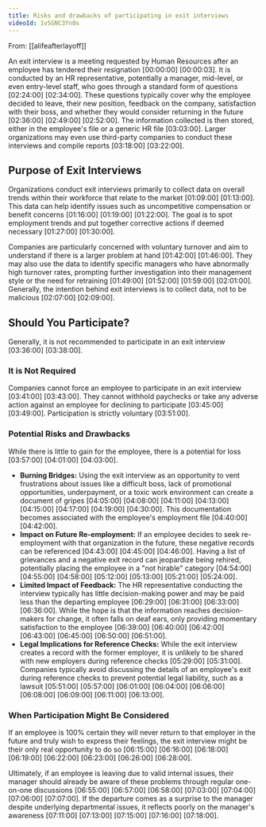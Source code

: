 ```yaml
---
title: Risks and drawbacks of participating in exit interviews
videoId: 1vSGNC3Yn0s
---
```


From: [[alifeafterlayoff]] <br/> 

An exit interview is a meeting requested by Human Resources after an employee has tendered their resignation [00:00:00] [00:00:03]. It is conducted by an HR representative, potentially a manager, mid-level, or even entry-level staff, who goes through a standard form of questions [02:24:00] [02:34:00]. These questions typically cover why the employee decided to leave, their new position, feedback on the company, satisfaction with their boss, and whether they would consider returning in the future [02:36:00] [02:49:00] [02:52:00]. The information collected is then stored, either in the employee's file or a generic HR file [03:03:00]. Larger organizations may even use third-party companies to conduct these interviews and compile reports [03:18:00] [03:22:00].

## Purpose of Exit Interviews

Organizations conduct exit interviews primarily to collect data on overall trends within their workforce that relate to the market [01:09:00] [01:13:00]. This data can help identify issues such as uncompetitive compensation or benefit concerns [01:16:00] [01:19:00] [01:22:00]. The goal is to spot employment trends and put together corrective actions if deemed necessary [01:27:00] [01:30:00].

Companies are particularly concerned with voluntary turnover and aim to understand if there is a larger problem at hand [01:42:00] [01:46:00]. They may also use the data to identify specific managers who have abnormally high turnover rates, prompting further investigation into their management style or the need for retraining [01:49:00] [01:52:00] [01:59:00] [02:01:00]. Generally, the intention behind exit interviews is to collect data, not to be malicious [02:07:00] [02:09:00].

## Should You Participate?

Generally, it is not recommended to participate in an exit interview [03:36:00] [03:38:00].

### It is Not Required
Companies cannot force an employee to participate in an exit interview [03:41:00] [03:43:00]. They cannot withhold paychecks or take any adverse action against an employee for declining to participate [03:45:00] [03:49:00]. Participation is strictly voluntary [03:51:00].

### Potential Risks and Drawbacks
While there is little to gain for the employee, there is a potential for loss [03:57:00] [04:01:00] [04:03:00].

*   **Burning Bridges:** Using the exit interview as an opportunity to vent frustrations about issues like a difficult boss, lack of promotional opportunities, underpayment, or a toxic work environment can create a document of gripes [04:05:00] [04:08:00] [04:11:00] [04:13:00] [04:15:00] [04:17:00] [04:19:00] [04:30:00]. This documentation becomes associated with the employee's employment file [04:40:00] [04:42:00].
*   **Impact on Future Re-employment:** If an employee decides to seek re-employment with that organization in the future, these negative records can be referenced [04:43:00] [04:45:00] [04:46:00]. Having a list of grievances and a negative exit record can jeopardize being rehired, potentially placing the employee in a "not hirable" category [04:54:00] [04:55:00] [04:58:00] [05:12:00] [05:13:00] [05:21:00] [05:24:00].
*   **Limited Impact of Feedback:** The HR representative conducting the interview typically has little decision-making power and may be paid less than the departing employee [06:29:00] [06:31:00] [06:33:00] [06:36:00]. While the hope is that the information reaches decision-makers for change, it often falls on deaf ears, only providing momentary satisfaction to the employee [06:39:00] [06:40:00] [06:42:00] [06:43:00] [06:45:00] [06:50:00] [06:51:00].
*   **Legal Implications for Reference Checks:** While the exit interview creates a record with the former employer, it is unlikely to be shared with new employers during reference checks [05:29:00] [05:31:00]. Companies typically avoid discussing the details of an employee's exit during reference checks to prevent potential legal liability, such as a lawsuit [05:51:00] [05:57:00] [06:01:00] [06:04:00] [06:06:00] [06:08:00] [06:09:00] [06:11:00] [06:13:00].

### When Participation Might Be Considered
If an employee is 100% certain they will never return to that employer in the future and truly wish to express their feelings, the exit interview might be their only real opportunity to do so [06:15:00] [06:16:00] [06:18:00] [06:19:00] [06:22:00] [06:23:00] [06:26:00] [06:28:00].

Ultimately, if an employee is leaving due to valid internal issues, their manager should already be aware of these problems through regular one-on-one discussions [06:55:00] [06:57:00] [06:58:00] [07:03:00] [07:04:00] [07:06:00] [07:07:00]. If the departure comes as a surprise to the manager despite underlying departmental issues, it reflects poorly on the manager's awareness [07:11:00] [07:13:00] [07:15:00] [07:16:00] [07:18:00].